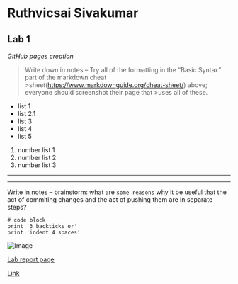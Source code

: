 # Ruthvicsai Sivakumar
## Lab 1

*GitHub pages creation*

>Write down in notes – Try all of the formatting in the “Basic Syntax” part of the markdown cheat >sheet(https://www.markdownguide.org/cheat-sheet/) above; everyone should screenshot their page that >uses all of these.

* list 1
* list 2.1
* list 3
* list 4
* list 5

1. number list 1
2. number list 2
3. number list 3

---

***

Write in notes – brainstorm: what are `some reasons` why it be useful that the act of commiting changes and the act of pushing them are in separate steps?

```
# code block
print '3 backticks or'
print 'indent 4 spaces'
```


![Image](https://upload.wikimedia.org/wikipedia/commons/4/44/Geisel_Library%2C_UCSD.jpg)

[Lab report page](https://jpolitz.github.io/cse-15l-lab-report/)

[Link][1]


[1]: https://podcast.ucsd.edu/
